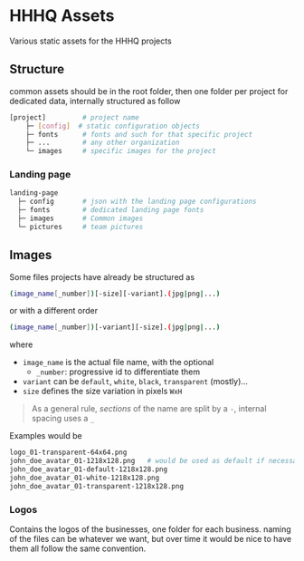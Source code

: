 # HHHQ Assets

Various static assets for the HHHQ projects

## Structure

common assets should be in the root folder, then
one folder per project for dedicated data, internally structured as follow

```bash
[project]         # project name
    ├─ [config]  # static configuration objects
    ├─ fonts      # fonts and such for that specific project
    ├─ ...        # any other organization
    └─ images     # specific images for the project
```

### Landing page

```bash
landing-page
  ├─ config       # json with the landing page configurations
  ├─ fonts        # dedicated landing page fonts
  ├─ images       # Common images
  └─ pictures     # team pictures
```

## Images

Some files projects have already be structured as

```bash
(image_name[_number])[-size][-variant].(jpg|png|...)
```

or with a different order

```bash
(image_name[_number])[-variant][-size].(jpg|png|...)
```

where

- `image_name` is the actual file name, with the optional
  - `_number`: progressive id to differentiate them
- `variant` can be `default`, `white`, `black`, `transparent` (mostly)...
- `size` defines the size variation in pixels `WxH`

> As a general rule, *sections* of the name are split by a `-`, internal spacing
> uses a `_`

Examples would be

```bash
logo_01-transparent-64x64.png
john_doe_avatar_01-1218x128.png   # would be used as default if necessary
john_doe_avatar_01-default-1218x128.png
john_doe_avatar_01-white-1218x128.png
john_doe_avatar_01-transparent-1218x128.png
```

### Logos

Contains the logos of the businesses, one folder for each business. naming of the
files can be whatever we want, but over time it would be nice to have them
all follow the same convention.
